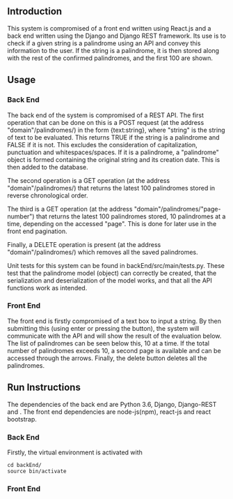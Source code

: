## Introduction

This system is compromised of a front end written using React.js and a back end written using the Django and Django REST framework. Its use is to check if a given string is a palindrome using an API and convey this information to the user. If the string is a palindrome, it is then stored along with the rest of the confirmed palindromes, and the first 100 are shown.

## Usage

### Back End

The back end of the system is compromised of a REST API. The first operation that can be done on this is a POST request (at the address "domain"/palindromes/) in the form {text:string}, where "string" is the string of text to be evaluated. This returns TRUE if the string is a palindrome and FALSE if it is not. This excludes the consideration of capitalization, punctuation and whitespaces/spaces. If it is a palindrome, a "palindrome" object is formed containing the original string and its creation date. This is then added to the database.

The second operation is a GET operation (at the address "domain"/palindromes/) that returns the latest 100 palindromes stored in reverse chronological order.

The third is a GET operation (at the address "domain"/palindromes/"page-number") that returns the latest 100 palindromes stored, 10 palindromes at a time, depending on the accessed "page". This is done for later use in the front end pagination.

Finally, a DELETE operation is present (at the address "domain"/palindromes/) which removes all the saved palindromes.

Unit tests for this system can be found in backEnd/src/main/tests.py. These test that the palindrome model (object) can correctly be created, that the serialization and deserialization of the model works, and that all the API functions work as intended.

### Front End

The front end is firstly compromised of a text box to input a string. By then submitting this (using enter or pressing the button), the system will communicate with the API and will show the result of the evaluation below. The list of palindromes can be seen below this, 10 at a time. If the total number of palindromes exceeds 10, a second page is available and can be accessed through the arrows. Finally, the delete button deletes all the palindromes.

## Run Instructions

The dependencies of the back end are Python 3.6, Django, Django-REST and . The front end dependencies are node-js(npm), react-js and react bootstrap.

### Back End

Firstly, the virtual environment is activated with 
```
cd backEnd/
source bin/activate
```

### Front End
